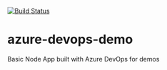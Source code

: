 [![Build Status](https://dev.azure.com/pierluigi-github/GitHub%20Azure%20DevOps%20Demos/_apis/build/status/pierluigi.azure-devops-demo?branchName=master)](https://dev.azure.com/pierluigi-github/GitHub%20Azure%20DevOps%20Demos/_build/latest?definitionId=4?branchName=master)

# azure-devops-demo
Basic Node App built with Azure DevOps for demos
